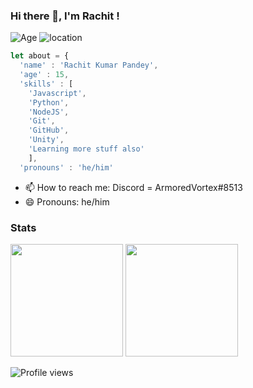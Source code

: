 ### Hi there 👋, I'm Rachit !
![Age](https://img.shields.io/badge/Age-15-blue)
![location](https://img.shields.io/badge/I%20Live%20in-India-orange)
```javascript
let about = {
  'name' : 'Rachit Kumar Pandey',
  'age' : 15,
  'skills' : [
    'Javascript',
    'Python',
    'NodeJS',
    'Git',
    'GitHub',
    'Unity',
    'Learning more stuff also'
    ],
  'pronouns' : 'he/him'  
```
- 📫 How to reach me: Discord = ArmoredVortex#8513
- 😄 Pronouns: he/him
### Stats
  <img height="180em" src="https://github-readme-stats.vercel.app/api?username=ArmoredVortex&count_private=true&show_icons=true&theme=midnight-purple" />
  <img height="180em" src="https://github-readme-stats.vercel.app/api/top-langs/?username=ArmoredVortex&theme=midnight-purple" />
  

![Profile views](https://gpvc.arturio.dev/armoredvortex) 
<!--
**ArmoredVortex/ArmoredVortex** is a ✨ _special_ ✨ repository because its `README.md` (this file) appears on your GitHub profile.

Here are some ideas to get you started:

- 🔭 I’m currently working on ...
- 🌱 I’m currently learning ...
- 👯 I’m looking to collaborate on ...
- 🤔 I’m looking for help with ...
- 💬 Ask me about ...
- 📫 How to reach me: ...
- 😄 Pronouns: ...
- ⚡ Fun fact: ...
-->
